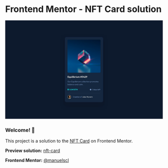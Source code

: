 # Frontend Mentor - NFT Card solution

![Design preview for the NFT Card coding challenge](./design/desktop-design.jpg)

### Welcome! 👋  

This project is a solution to the [NFT Card](https://www.frontendmentor.io/challenges/nft-preview-card-component-SbdUL_w0U) on Frontend Mentor.
  

**Preview solution:** [nft-card](https://manuelscl.github.io/nft-card)


**Frontend Mentor:** [@manuelscl](https://www.frontendmentor.io/profile/manuelscl)
